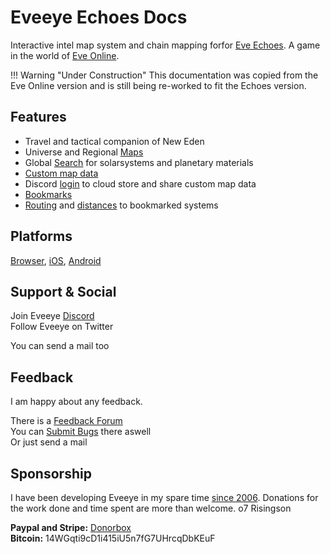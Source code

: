 # Eveeye Echoes Docs

   
Interactive intel map system and chain mapping forfor [Eve Echoes](https://www.eveechoes.com/). A game in the world of [Eve Online](https://www.eveonline.com/signup?invc=fcca28f2-af9d-4435-90e7-b7209bc66497).

!!! Warning "Under Construction"
    This documentation was copied from the Eve Online version and is still being re-worked to fit the Echoes version. 

## Features

 - Travel and tactical companion of New Eden
 - Universe and Regional [Maps](https://eveeyeechoes.readthedocs.io/en/latest/map/layout/)
 - Global [Search](https://eveeyeechoes.readthedocs.io/en/latest/ui/search/) for solarsystems and planetary materials
 - [Custom map data](https://eveeyeechoes.readthedocs.io/en/latest/data/database/)
 - Discord [login](https://eveeyeechoes.readthedocs.io/en/latest/sync/character-management/) to cloud store and share custom map data
 - [Bookmarks](https://eveeyeechoes.readthedocs.io/en/latest/ui/bookmarks/)
 - [Routing](https://eveeyeechoes.readthedocs.io/en/latest/sync/waypoints/) and [distances](https://eveeyeechoes.readthedocs.io/en/latest/ui/solarsystem-info/) to bookmarked systems

## Platforms

[Browser](https://echoes.eveeye.com), [iOS](https://apps.apple.com/us/app/eveeye-for-eve-online/id1163904317), [Android](https://play.google.com/store/apps/details?id=com.eveeye&hl=en) 

## Support & Social

Join Eveeye <a href="https://discord.gg/S3yAUJMZQx">Discord</a><br>
Follow Eveeye on <a href="twitter://user?screen_name=eveeyemaps" style="text-decoration:none;pointer-events:all"><span class="help_links">Twitter</span></a><br>
<!-- Join Eveeye on <a href="slack://channel?team=T03CDJ6FV&id=C49UXSC73" style="text-decoration:none;pointer-events:all"><span class="help_links">Tweetfleet Slack</span></a><br>-->
You can <a href="mailto:risingson@eveeye.com" style="text-decoration:none;pointer-events:all"><span class="help_links">send a mail</span></a> too

## Feedback
I am happy about any feedback.

There is a [Feedback Forum](https://feedback.userreport.com/ad67f34b-9307-4c42-9cff-b38c932cc732/#ideas/popular)<br>
You can [Submit Bugs](https://feedback.userreport.com/7ab42bbb-8bf8-4955-9573-c0b1213b1ba7/#submit/bug) there aswell<br>
Or just <a href="mailto:risingson@eveeye.com" style="text-decoration:none;pointer-events:all"><span class="help_links">send a mail</span></a>

## Sponsorship
I have been developing Eveeye in my spare time [since 2006](https://eveeye.readthedocs.io/en/latest/history/).
Donations for the work done and time spent are more than welcome.
o7 Risingson

**Paypal and Stripe:**  [Donorbox](https://donorbox.org/eveeye-echoes)<br>
**Bitcoin:**  14WGqti9cD1i415iU5n7fG7UHrcqDbKEuF<br>
<!--**Ether:**  0x3fa03031E0E1D7DA220C46C5cE74D86A5B761AbA<br>-->



<!--stackedit_data:
eyJoaXN0b3J5IjpbLTIxNDAzNjI3NCwtNzEwMzQ4Mzg0LDE0ND
UzNjc5NDcsLTE2MTU2OTAwMzksLTQ0MDE4NTA3MywtOTQ1MTkz
OTg1LC0xODIzNDEzMjc2LC04NjAwNDI3MzYsOTE4NTEzNzUyLD
E0OTAyODY0ODEsMTQ2Mzg3Mzk2NCwxNjcwMjU1NTMwLDEwNjYx
NTUxMjIsLTE0MjMyMjA5LC0xNDQzODc3MjI2XX0=
-->
